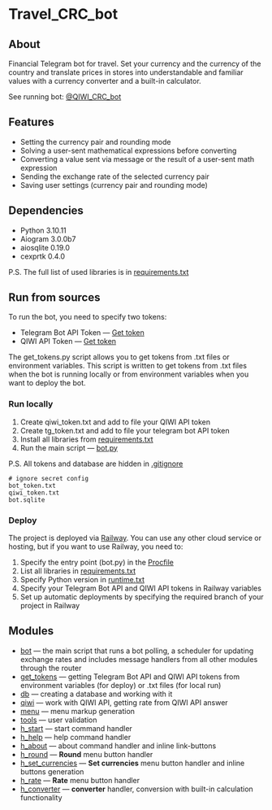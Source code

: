 # Travel_CRC_bot

<!-- ![info picture](/CRC_Description_git.png)   -->

## About  

Financial Telegram bot for travel. Set your currency and the currency of the country and translate prices in stores into understandable and familiar values with a currency converter and a built-in calculator.

See running bot: [@QIWI_CRC_bot](https://t.me/QIWI_CRC_bot "Travel Converter Rate Calculator")

## Features

* Setting the currency pair and rounding mode
* Solving a user-sent mathematical expressions before converting
* Converting a value sent via message or the result of a user-sent math expression
* Sending the exchange rate of the selected currency pair
* Saving user settings (currency pair and rounding mode)

## Dependencies  

* Python 3.10.11
* Aiogram 3.0.0b7
* aiosqlite 0.19.0
* cexprtk 0.4.0

P.S. The full list of used libraries is in [requirements.txt](requirements.txt)

## Run from sources  

To run the bot, you need to specify two tokens:

* Telegram Bot API Token — [Get token](https://t.me/BotFather "Telegram BotFather")
* QIWI API Token — [Get token](https://qiwi.com/api "QIWI API")

The get_tokens.py script allows you to get tokens from .txt files or environment variables. This script is written to get tokens from .txt files when the bot is running locally or from environment variables when you want to deploy the bot.

### Run locally  

1. Create qiwi_token.txt and add to file your QIWI API token  
2. Create tg_token.txt and add to file your telegram bot API token  
3. Install all libraries from [requirements.txt](requirements.txt)  
4. Run the main script — [bot.py](bot.py)  

P.S. All tokens and database are hidden in [.gitignore](.gitignore)

``` gitignore
# ignore secret config
bot_token.txt
qiwi_token.txt
bot.sqlite
```

### Deploy  

The project is deployed via [Railway](https://railway.app/ "Deploy to the cloud"). You can use any other cloud service or hosting, but if you want to use Railway, you need to:  

1. Specify the entry point (bot.py) in the [Procfile](Procfile)  
2. List all libraries in [requirements.txt](requirements.txt)  
3. Specify Python version in [runtime.txt](runtime.txt)
4. Specify your Telegram Bot API and QIWI API tokens in Railway variables
5. Set up automatic deployments by specifying the required branch of your project in Railway

## Modules  

* [bot](bot.py) — the main script that runs a bot polling, a scheduler for updating exchange rates and includes message handlers from all other modules through the router  
* [get_tokens](get_tokens.py) — getting Telegram Bot API and QIWI API tokens from environment variables (for deploy) or .txt files (for local run)  
* [db](db.py) — creating a database and working with it  
* [qiwi](qiwi.py) — work with QIWI API, getting rate from QIWI API answer  
* [menu](menu.py) — menu markup generation  
* [tools](tools.py) — user validation  
* [h_start](h_start.py) — start command handler  
* [h_help](h_help.py) — help command handler  
* [h_about](h_about.py) — about command handler and inline link-buttons  
* [h_round](h_round.py) — **Round** menu button handler  
* [h_set_currencies](h_set_currencies.py) — **Set currencies** menu button handler and inline buttons generation
* [h_rate](h_rate.py) — **Rate** menu button handler  
* [h_converter](h_converter.py) — **converter** handler, conversion with built-in calculation functionality  
